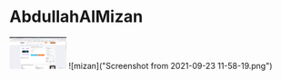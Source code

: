 # AbdullahAlMizan

<img src="Screenshot from 2021-09-23 11-58-19.png" width="100px" title="good boy">
![mizan]("Screenshot from 2021-09-23 11-58-19.png")
